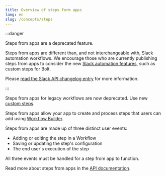 ```yaml
---
title: Overview of steps form apps
lang: en
slug: /concepts/steps
---
```


:::danger

Steps from apps are a deprecated feature.

Steps from apps are different than, and not interchangeable with, Slack automation workflows. We encourage those who are currently publishing steps from apps to consider the new [Slack automation features](https://api.slack.com/automation), such as custom steps for Bolt.

Please [read the Slack API changelog entry](https://api.slack.com/changelog/2023-08-workflow-steps-from-apps-step-back) for more information.

:::

Steps from apps for legacy workflows are now deprecated. Use new [custom steps](https://api.slack.com/automation/functions/custom-bolt).

Steps from apps allow your app to create and process steps that users can add using [Workflow Builder](https://api.slack.com/workflows).

Steps from apps are made up of three distinct user events:

- Adding or editing the step in a Workflow
- Saving or updating the step's configuration
- The end user's execution of the step

All three events must be handled for a step from app to function.

Read more about steps from apps in the [API documentation](https://api.slack.com/workflows/steps).
